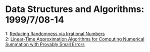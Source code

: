 # Data Structures and Algorithms: 1999/7/08-14  
1: [Reducing Randomness via Irrational Numbers](https://doi.org/10.48550/arXiv.cs/9907011)  
2: [Linear-Time Approximation Algorithms for Computing Numerical Summation  with Provably Small Errors](https://doi.org/10.48550/arXiv.cs/9907015)  